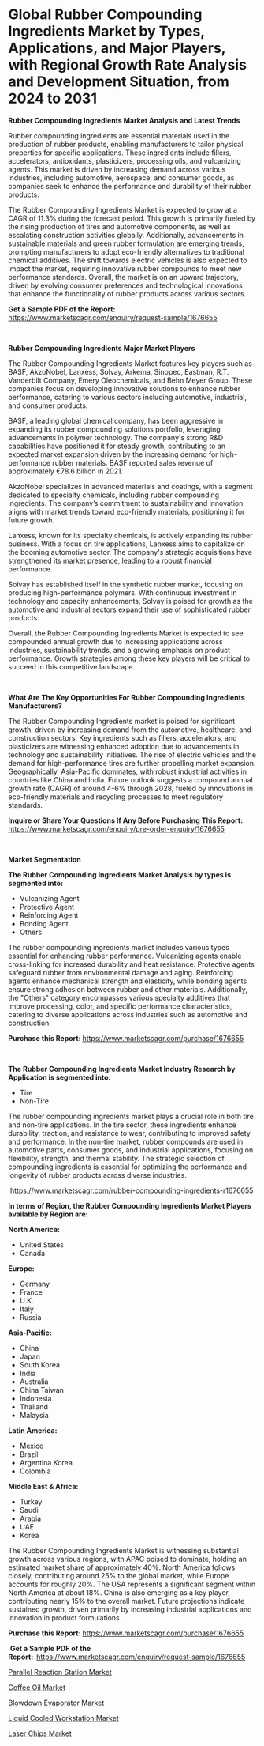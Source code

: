 <p><h1>Global Rubber Compounding Ingredients Market by Types, Applications, and Major Players, with Regional Growth Rate Analysis and Development Situation, from 2024 to 2031</h1></p><p><strong>Rubber Compounding Ingredients Market Analysis and Latest Trends</strong></p>
<p><p>Rubber compounding ingredients are essential materials used in the production of rubber products, enabling manufacturers to tailor physical properties for specific applications. These ingredients include fillers, accelerators, antioxidants, plasticizers, processing oils, and vulcanizing agents. This market is driven by increasing demand across various industries, including automotive, aerospace, and consumer goods, as companies seek to enhance the performance and durability of their rubber products.</p><p>The Rubber Compounding Ingredients Market is expected to grow at a CAGR of 11.3% during the forecast period. This growth is primarily fueled by the rising production of tires and automotive components, as well as escalating construction activities globally. Additionally, advancements in sustainable materials and green rubber formulation are emerging trends, prompting manufacturers to adopt eco-friendly alternatives to traditional chemical additives. The shift towards electric vehicles is also expected to impact the market, requiring innovative rubber compounds to meet new performance standards. Overall, the market is on an upward trajectory, driven by evolving consumer preferences and technological innovations that enhance the functionality of rubber products across various sectors.</p></p>
<p><strong>Get a Sample PDF of the Report:&nbsp;</strong> <a href="https://www.marketscagr.com/enquiry/request-sample/1676655?utm_campaign=1177&utm_medium=2&utm_source=Github&utm_content=ia&utm_term=30092024&utm_id=rubber-compounding-ingredients">https://www.marketscagr.com/enquiry/request-sample/1676655</a></p>
<p>&nbsp;</p>
<p><strong>Rubber Compounding Ingredients Major Market Players</strong></p>
<p><p>The Rubber Compounding Ingredients Market features key players such as BASF, AkzoNobel, Lanxess, Solvay, Arkema, Sinopec, Eastman, R.T. Vanderbilt Company, Emery Oleochemicals, and Behn Meyer Group. These companies focus on developing innovative solutions to enhance rubber performance, catering to various sectors including automotive, industrial, and consumer products.</p><p>BASF, a leading global chemical company, has been aggressive in expanding its rubber compounding solutions portfolio, leveraging advancements in polymer technology. The company's strong R&D capabilities have positioned it for steady growth, contributing to an expected market expansion driven by the increasing demand for high-performance rubber materials. BASF reported sales revenue of approximately €78.6 billion in 2021.</p><p>AkzoNobel specializes in advanced materials and coatings, with a segment dedicated to specialty chemicals, including rubber compounding ingredients. The company’s commitment to sustainability and innovation aligns with market trends toward eco-friendly materials, positioning it for future growth. </p><p>Lanxess, known for its specialty chemicals, is actively expanding its rubber business. With a focus on tire applications, Lanxess aims to capitalize on the booming automotive sector. The company's strategic acquisitions have strengthened its market presence, leading to a robust financial performance. </p><p>Solvay has established itself in the synthetic rubber market, focusing on producing high-performance polymers. With continuous investment in technology and capacity enhancements, Solvay is poised for growth as the automotive and industrial sectors expand their use of sophisticated rubber products.</p><p>Overall, the Rubber Compounding Ingredients Market is expected to see compounded annual growth due to increasing applications across industries, sustainability trends, and a growing emphasis on product performance. Growth strategies among these key players will be critical to succeed in this competitive landscape.</p></p>
<p>&nbsp;</p>
<p><strong>What Are The Key Opportunities For Rubber Compounding Ingredients Manufacturers?</strong></p>
<p><p>The Rubber Compounding Ingredients market is poised for significant growth, driven by increasing demand from the automotive, healthcare, and construction sectors. Key ingredients such as fillers, accelerators, and plasticizers are witnessing enhanced adoption due to advancements in technology and sustainability initiatives. The rise of electric vehicles and the demand for high-performance tires are further propelling market expansion. Geographically, Asia-Pacific dominates, with robust industrial activities in countries like China and India. Future outlook suggests a compound annual growth rate (CAGR) of around 4-6% through 2028, fueled by innovations in eco-friendly materials and recycling processes to meet regulatory standards.</p></p>
<p><strong>Inquire or Share Your Questions If Any Before Purchasing This Report:</strong> <a href="https://www.marketscagr.com/enquiry/pre-order-enquiry/1676655?utm_campaign=1177&utm_medium=2&utm_source=Github&utm_content=ia&utm_term=30092024&utm_id=rubber-compounding-ingredients">https://www.marketscagr.com/enquiry/pre-order-enquiry/1676655</a></p>
<p>&nbsp;</p>
<p><strong>Market Segmentation</strong></p>
<p><strong>The Rubber Compounding Ingredients Market Analysis by types is segmented into:</strong></p>
<p><ul><li>Vulcanizing Agent</li><li>Protective Agent</li><li>Reinforcing Agent</li><li>Bonding Agent</li><li>Others</li></ul></p>
<p><p>The rubber compounding ingredients market includes various types essential for enhancing rubber performance. Vulcanizing agents enable cross-linking for increased durability and heat resistance. Protective agents safeguard rubber from environmental damage and aging. Reinforcing agents enhance mechanical strength and elasticity, while bonding agents ensure strong adhesion between rubber and other materials. Additionally, the "Others" category encompasses various specialty additives that improve processing, color, and specific performance characteristics, catering to diverse applications across industries such as automotive and construction.</p></p>
<p><strong>Purchase this Report:&nbsp;</strong><a href="https://www.marketscagr.com/purchase/1676655?utm_campaign=1177&utm_medium=2&utm_source=Github&utm_content=ia&utm_term=30092024&utm_id=rubber-compounding-ingredients">https://www.marketscagr.com/purchase/1676655</a></p>
<p>&nbsp;</p>
<p><strong>The Rubber Compounding Ingredients Market Industry Research by Application is segmented into:</strong></p>
<p><ul><li>Tire</li><li>Non-Tire</li></ul></p>
<p><p>The rubber compounding ingredients market plays a crucial role in both tire and non-tire applications. In the tire sector, these ingredients enhance durability, traction, and resistance to wear, contributing to improved safety and performance. In the non-tire market, rubber compounds are used in automotive parts, consumer goods, and industrial applications, focusing on flexibility, strength, and thermal stability. The strategic selection of compounding ingredients is essential for optimizing the performance and longevity of rubber products across diverse industries.</p></p>
<p><a href="https://www.marketscagr.com/rubber-compounding-ingredients-r1676655?utm_campaign=1177&utm_medium=2&utm_source=Github&utm_content=ia&utm_term=30092024&utm_id=rubber-compounding-ingredients">&nbsp;https://www.marketscagr.com/rubber-compounding-ingredients-r1676655</a></p>
<p><strong>In terms of Region, the Rubber Compounding Ingredients Market Players available by Region are:</strong></p>
<p>
    <p> <strong> North America: </strong>
        <ul>
            <li>United States</li>
            <li>Canada</li>
        </ul>
        </p> 
    <p> <strong> Europe: </strong>
        <ul>
            <li>Germany</li>
            <li>France</li>
            <li>U.K.</li>
            <li>Italy</li>
            <li>Russia</li>
        </ul>
        </p> 
    <p> <strong> Asia-Pacific: </strong>
        <ul>
            <li>China</li>
            <li>Japan</li>
            <li>South Korea</li>
            <li>India</li>
            <li>Australia</li>
            <li>China Taiwan</li>
            <li>Indonesia</li>
            <li>Thailand</li>
            <li>Malaysia</li>
        </ul>
        </p> 
    <p> <strong> Latin America: </strong>
        <ul>
            <li>Mexico</li>
            <li>Brazil</li>
            <li>Argentina Korea</li>
            <li>Colombia</li>
        </ul>
        </p> 
    <p> <strong> Middle East & Africa: </strong>
        <ul>
            <li>Turkey</li>
            <li>Saudi</li>
            <li>Arabia</li>
            <li>UAE</li>
            <li>Korea</li>
        </ul>
    </p>
    </p>
<p><p>The Rubber Compounding Ingredients Market is witnessing substantial growth across various regions, with APAC poised to dominate, holding an estimated market share of approximately 40%. North America follows closely, contributing around 25% to the global market, while Europe accounts for roughly 20%. The USA represents a significant segment within North America at about 18%. China is also emerging as a key player, contributing nearly 15% to the overall market. Future projections indicate sustained growth, driven primarily by increasing industrial applications and innovation in product formulations.</p></p>
<p><strong>Purchase this Report: </strong><a href="https://www.marketscagr.com/purchase/1676655?utm_campaign=1177&utm_medium=2&utm_source=Github&utm_content=ia&utm_term=30092024&utm_id=rubber-compounding-ingredients">https://www.marketscagr.com/purchase/1676655</a></p>
<p>&nbsp;<strong>Get a Sample PDF of the Report:&nbsp;&nbsp;</strong><a href="https://www.marketscagr.com/enquiry/request-sample/1676655?utm_campaign=1177&utm_medium=2&utm_source=Github&utm_content=ia&utm_term=30092024&utm_id=rubber-compounding-ingredients">https://www.marketscagr.com/enquiry/request-sample/1676655</a></p>
<p><strong></strong></p>
<p><p><a href="https://www.linkedin.com/pulse/strategic-market-insights-global-parallel-reaction-station-wxfhf?utm_campaign=1177&utm_medium=2&utm_source=Github&utm_content=ia&utm_term=30092024&utm_id=rubber-compounding-ingredients">Parallel Reaction Station Market</a></p><p><a href="https://issuu.com/reportprime-2/docs/coffee-oil-market-size-2030.pptx_e902144bef70cd?utm_campaign=1177&utm_medium=2&utm_source=Github&utm_content=ia&utm_term=30092024&utm_id=rubber-compounding-ingredients">Coffee Oil Market</a></p><p><a href="https://www.linkedin.com/pulse/navigating-global-blowdown-evaporator-market-from-trends-strategy-4x9ge?utm_campaign=1177&utm_medium=2&utm_source=Github&utm_content=ia&utm_term=30092024&utm_id=rubber-compounding-ingredients">Blowdown Evaporator Market</a></p><p><a href="https://www.linkedin.com/pulse/how-regional-global-trends-shaping-liquid-cooled-workstation-owxdf?utm_campaign=1177&utm_medium=2&utm_source=Github&utm_content=ia&utm_term=30092024&utm_id=rubber-compounding-ingredients">Liquid Cooled Workstation Market</a></p><p><a href="https://issuu.com/reportprime-2/docs/laser-chips-market-size-2030.pptx_d21f8b7e66554c?utm_campaign=1177&utm_medium=2&utm_source=Github&utm_content=ia&utm_term=30092024&utm_id=rubber-compounding-ingredients">Laser Chips Market</a></p></p>